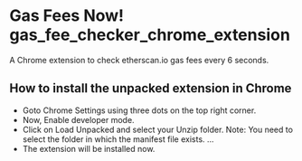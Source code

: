 # Gas Fees Now! gas_fee_checker_chrome_extension

A Chrome extension to check etherscan.io gas fees every 6 seconds.


## How to install the unpacked extension in Chrome

 - Goto Chrome Settings using three dots on the top right corner.
 - Now, Enable developer mode.
 - Click on Load Unpacked and select your Unzip folder. Note: You need to select the folder in which the manifest file exists. ...
 - The extension will be installed now.
